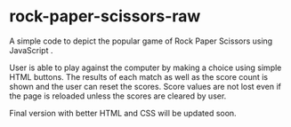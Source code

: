 # rock-paper-scissors-raw
A simple code to depict the popular game of Rock Paper Scissors using JavaScript . 

User is able to play against the computer by making a choice using simple HTML buttons.
The results of each match as well as the score count is shown and the user can reset the scores.
Score values are not lost even if the page is reloaded unless the scores are cleared by user.

Final version with better HTML and CSS will be updated soon.
